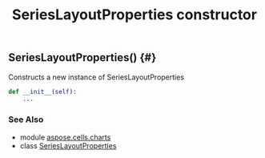 ﻿---
title: SeriesLayoutProperties constructor
second_title: Aspose.Cells for Python via .NET API References
description: 
type: docs
weight: 10
url: /aspose.cells.charts/serieslayoutproperties/__init__/
is_root: false
---

## SeriesLayoutProperties() {#}

Constructs a new instance of SeriesLayoutProperties



```python
def __init__(self):
    ...
```





### See Also
* module [aspose.cells.charts](../../)
* class [SeriesLayoutProperties](/cells/python-net/aspose.cells.charts/serieslayoutproperties)
